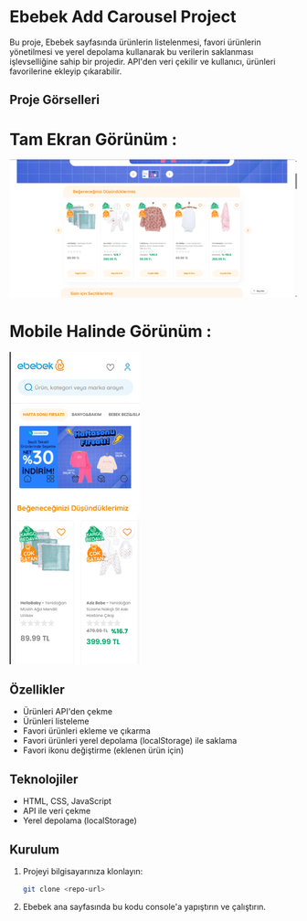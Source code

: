 # Ebebek Add Carousel Project

Bu proje, Ebebek sayfasında ürünlerin listelenmesi, favori ürünlerin yönetilmesi ve yerel depolama kullanarak bu verilerin saklanması işlevselliğine sahip bir projedir. API'den veri çekilir ve kullanıcı, ürünleri favorilerine ekleyip çıkarabilir.

## Proje Görselleri
# Tam Ekran Görünüm : 
![Tam](./addCarouselFullPage.png)

# Mobile Halinde Görünüm : 
![Mobile](./addCarouselMobile.png)

## Özellikler

- Ürünleri API'den çekme
- Ürünleri listeleme
- Favori ürünleri ekleme ve çıkarma
- Favori ürünleri yerel depolama (localStorage) ile saklama
- Favori ikonu değiştirme (eklenen ürün için)
  
## Teknolojiler

- HTML, CSS, JavaScript
- API ile veri çekme
- Yerel depolama (localStorage)

## Kurulum

1. Projeyi bilgisayarınıza klonlayın:
   ```bash
   git clone <repo-url>
   
2. Ebebek ana sayfasında bu kodu console'a yapıştırın ve çalıştırın.
